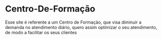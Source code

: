 # Centro-De-Formação
Esse site é referente a um Centro de Formação, que visa diminuir a demanda no atendimento diário, quero assim optimizar o seu atendimento, de modo a facilitar os seus clientes
